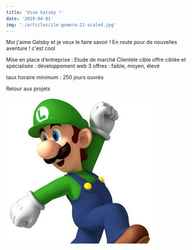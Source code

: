 ```yaml
---
title: 'Vive Gatsby !'
date: '2019-04-01'
img: './articles/ile-gomera-21-scaled.jpg'
---
```

Moi j'aime Gatsby et je veux le faire savoir !
En route pour de nouvelles aventure ! c'est cool

Mise en place d’entreprise : 
Etude de marché
Clientèle cible
offre ciblée et spécialisée : développement web
3 offres : faible, moyen, élevé

taux horaire minimum : 
250 jours ouvrés

<Link to='/blog/'>Retour aux projets</Link>

![Luigi](./luigi_722.jpg)